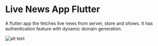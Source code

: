 # Live News App Flutter

A flutter app the fetches live news from server, store and shows. 
It has authentication feature with dynamic domain generation.

![alt text]([http://url/to/img.png](https://github.com/basunia/live_news_flutter/blob/master/ss/ss_1.jpg))



